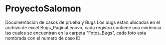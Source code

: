# ProyectoSalomon
Documentación de casos de prueba y Bugs
Los bugs estan ubicados en el archivo de excel Bugs_PaginaLenovo, cada registro contiene una evidencia las cuales se encuentran en la carpeta "Fotos_Bugs", cada foto esta nombrada con el numero de caso ID
